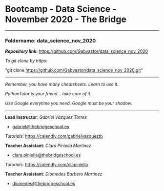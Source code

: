 # Bootcamp - Data Science - November 2020 - The Bridge

---------

### **Foldername**: data_science_nov_2020

***Repository link:*** https://github.com/Gabvaztor/data_science_nov_2020

*To git clone by https:*

"git clone https://github.com/Gabvaztor/data_science_nov_2020.git"

---------

*Remember, you have many cheatsheets. Learn to use it.*

*PythonTutor is your friend... take care of it.*

*Use Google everytime you need. Google must be your shadow.*

---------

**Lead Instructor**: *Gabriel Vázquez Torres*

- gabriel@thebridgeschool.es

*Tutorials*: https://calendly.com/gabrielvazqueztb

**Teacher Assistant**: *Clara Piniella Martinez*

- clara.piniella@thebridgeschool.es

*Tutorials*: https://calendly.com/clapiniella

**Teacher Assistant**: *Diomedes Barbero Martinez*

- diomedes@thebridgeschool.es

